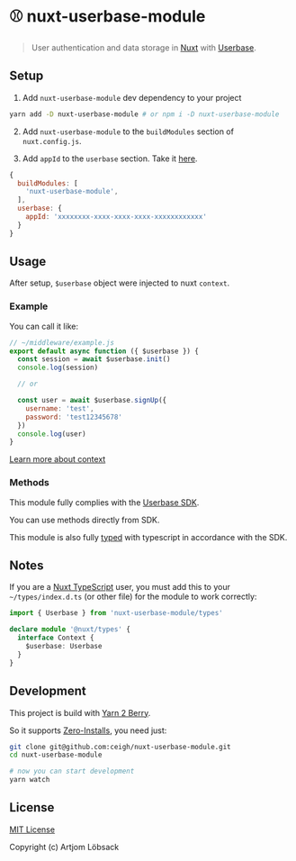 # ⚾️ nuxt-userbase-module
> User authentication and data storage in
[Nuxt](https://nuxtjs.org) with [Userbase](https://userbase.com).


## Setup

1. Add `nuxt-userbase-module` dev dependency to your project

```bash
yarn add -D nuxt-userbase-module # or npm i -D nuxt-userbase-module
```

2. Add `nuxt-userbase-module` to the `buildModules` section of `nuxt.config.js`.

3. Add `appId` to the `userbase` section. Take it [here](https://v1.userbase.com/).

```js
{
  buildModules: [
    'nuxt-userbase-module',
  ],
  userbase: {
    appId: 'xxxxxxxx-xxxx-xxxx-xxxx-xxxxxxxxxxxx'
  }
}
```


## Usage

After setup, `$userbase` object were injected to nuxt `context`.


### Example
You can call it like:

```js
// ~/middleware/example.js
export default async function ({ $userbase }) {
  const session = await $userbase.init()
  console.log(session)

  // or

  const user = await $userbase.signUp({
    username: 'test',
    password: 'test12345678'
  })
  console.log(user)
}
```
[Learn more about context](https://nuxtjs.org/api/contex)


### Methods

This module fully complies with the [Userbase SDK](https://userbase.com/docs/sdk).

You can use methods directly from SDK.

This module is also fully [typed](./types/userbase.d.ts) with typescript in accordance with the SDK.


## Notes

If you are a [Nuxt TypeScript](https://typescript.nuxtjs.org) user, you must add this to your `~/types/index.d.ts` (or other file) for the module to work correctly:

```ts
import { Userbase } from 'nuxt-userbase-module/types'

declare module '@nuxt/types' {
  interface Context {
    $userbase: Userbase
  }
}
```


## Development

This project is build with [Yarn 2 Berry](https://github.com/yarnpkg/berry).

So it supports [Zero-Installs](https://yarnpkg.com/features/zero-installs), you need just:

```bash
git clone git@github.com:ceigh/nuxt-userbase-module.git
cd nuxt-userbase-module

# now you can start development
yarn watch
```


## License

[MIT License](./LICENSE)

Copyright (c) Artjom Löbsack

